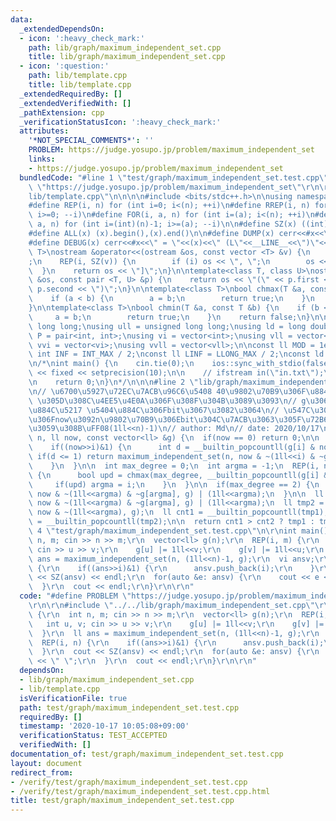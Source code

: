 ```yaml
---
data:
  _extendedDependsOn:
  - icon: ':heavy_check_mark:'
    path: lib/graph/maximum_independent_set.cpp
    title: lib/graph/maximum_independent_set.cpp
  - icon: ':question:'
    path: lib/template.cpp
    title: lib/template.cpp
  _extendedRequiredBy: []
  _extendedVerifiedWith: []
  _pathExtension: cpp
  _verificationStatusIcon: ':heavy_check_mark:'
  attributes:
    '*NOT_SPECIAL_COMMENTS*': ''
    PROBLEM: https://judge.yosupo.jp/problem/maximum_independent_set
    links:
    - https://judge.yosupo.jp/problem/maximum_independent_set
  bundledCode: "#line 1 \"test/graph/maximum_independent_set.test.cpp\"\n#define PROBLEM\
    \ \"https://judge.yosupo.jp/problem/maximum_independent_set\"\r\n\r\n#line 1 \"\
    lib/template.cpp\"\n\n\n\n#include <bits/stdc++.h>\n\nusing namespace std;\n\n\
    #define REP(i, n) for (int i=0; i<(n); ++i)\n#define RREP(i, n) for (int i=(int)(n)-1;\
    \ i>=0; --i)\n#define FOR(i, a, n) for (int i=(a); i<(n); ++i)\n#define RFOR(i,\
    \ a, n) for (int i=(int)(n)-1; i>=(a); --i)\n\n#define SZ(x) ((int)(x).size())\n\
    #define ALL(x) (x).begin(),(x).end()\n\n#define DUMP(x) cerr<<#x<<\" = \"<<(x)<<endl\n\
    #define DEBUG(x) cerr<<#x<<\" = \"<<(x)<<\" (L\"<<__LINE__<<\")\"<<endl;\n\ntemplate<class\
    \ T>\nostream &operator<<(ostream &os, const vector <T> &v) {\n    os << \"[\"\
    ;\n    REP(i, SZ(v)) {\n        if (i) os << \", \";\n        os << v[i];\n  \
    \  }\n    return os << \"]\";\n}\n\ntemplate<class T, class U>\nostream &operator<<(ostream\
    \ &os, const pair <T, U> &p) {\n    return os << \"(\" << p.first << \" \" <<\
    \ p.second << \")\";\n}\n\ntemplate<class T>\nbool chmax(T &a, const T &b) {\n\
    \    if (a < b) {\n        a = b;\n        return true;\n    }\n    return false;\n\
    }\n\ntemplate<class T>\nbool chmin(T &a, const T &b) {\n    if (b < a) {\n   \
    \     a = b;\n        return true;\n    }\n    return false;\n}\n\nusing ll =\
    \ long long;\nusing ull = unsigned long long;\nusing ld = long double;\nusing\
    \ P = pair<int, int>;\nusing vi = vector<int>;\nusing vll = vector<ll>;\nusing\
    \ vvi = vector<vi>;\nusing vvll = vector<vll>;\n\nconst ll MOD = 1e9 + 7;\nconst\
    \ int INF = INT_MAX / 2;\nconst ll LINF = LLONG_MAX / 2;\nconst ld eps = 1e-9;\n\
    \n/*\nint main() {\n    cin.tie(0);\n    ios::sync_with_stdio(false);\n    cout\
    \ << fixed << setprecision(10);\n\n    // ifstream in(\"in.txt\");\n    // cin.rdbuf(in.rdbuf());\n\
    \n    return 0;\n}\n*/\n\n\n#line 2 \"lib/graph/maximum_independent_set.cpp\"\n\
    \n// \u6700\u5927\u72EC\u7ACB\u96C6\u5408 40\u9802\u70B9\u306F\u884C\u3051\u308B\
    \ \u305D\u308C\u4EE5\u4E0A\u306F\u308F\u304B\u3089\u3093\n// g\u306F\u96A3\u63A5\
    \u884C\u5217 \u5404\u884C\u306Fbit\u3067\u3082\u3064\n// \u547C\u3076\u3068\u304D\
    \u306Fnow\u3092n\u9802\u70B9\u306Ebit\u304C\u7ACB\u3063\u305F\u72B6\u614B\u306B\
    \u3059\u308B\uFF08(1ll<<n)-1)\n// author: Md\n// date: 2020/10/17\nll maximum_independent_set(int\
    \ n, ll now, const vector<ll> &g) {\n  if(now == 0) return 0;\n\n  REP(i, n) {\n\
    \    if((now>>i)&1) {\n      int d = __builtin_popcountll(g[i] & now);\n     \
    \ if(d <= 1) return maximum_independent_set(n, now & ~(1ll<<i) & ~g[i], g) | (1ll<<i);\n\
    \    }\n  }\n\n  int max_degree = 0;\n  int argma = -1;\n  REP(i, n) {\n    if((now>>i)&1)\
    \ {\n      bool upd = chmax(max_degree, __builtin_popcountll(g[i] & now));\n \
    \     if(upd) argma = i;\n    }\n  }\n\n  if(max_degree == 2) {\n    return maximum_independent_set(n,\
    \ now & ~(1ll<<argma) & ~g[argma], g) | (1ll<<argma);\n  }\n\n  ll tmp1 = maximum_independent_set(n,\
    \ now & ~(1ll<<argma) & ~g[argma], g) | (1ll<<argma);\n  ll tmp2 = maximum_independent_set(n,\
    \ now & ~(1ll<<argma), g);\n  ll cnt1 = __builtin_popcountll(tmp1);\n  ll cnt2\
    \ = __builtin_popcountll(tmp2);\n\n  return cnt1 > cnt2 ? tmp1 : tmp2;\n}\n#line\
    \ 4 \"test/graph/maximum_independent_set.test.cpp\"\n\r\nint main() {\r\n  int\
    \ n, m; cin >> n >> m;\r\n  vector<ll> g(n);\r\n  REP(i, m) {\r\n    int u, v;\
    \ cin >> u >> v;\r\n    g[u] |= 1ll<<v;\r\n    g[v] |= 1ll<<u;\r\n  }\r\n  ll\
    \ ans = maximum_independent_set(n, (1ll<<n)-1, g);\r\n  vi ansv;\r\n  REP(i, n)\
    \ {\r\n    if((ans>>i)&1) {\r\n      ansv.push_back(i);\r\n    }\r\n  }\r\n  cout\
    \ << SZ(ansv) << endl;\r\n  for(auto &e: ansv) {\r\n    cout << e << \" \";\r\n\
    \  }\r\n  cout << endl;\r\n}\r\n\r\n"
  code: "#define PROBLEM \"https://judge.yosupo.jp/problem/maximum_independent_set\"\
    \r\n\r\n#include \"../../lib/graph/maximum_independent_set.cpp\"\r\n\r\nint main()\
    \ {\r\n  int n, m; cin >> n >> m;\r\n  vector<ll> g(n);\r\n  REP(i, m) {\r\n \
    \   int u, v; cin >> u >> v;\r\n    g[u] |= 1ll<<v;\r\n    g[v] |= 1ll<<u;\r\n\
    \  }\r\n  ll ans = maximum_independent_set(n, (1ll<<n)-1, g);\r\n  vi ansv;\r\n\
    \  REP(i, n) {\r\n    if((ans>>i)&1) {\r\n      ansv.push_back(i);\r\n    }\r\n\
    \  }\r\n  cout << SZ(ansv) << endl;\r\n  for(auto &e: ansv) {\r\n    cout << e\
    \ << \" \";\r\n  }\r\n  cout << endl;\r\n}\r\n\r\n"
  dependsOn:
  - lib/graph/maximum_independent_set.cpp
  - lib/template.cpp
  isVerificationFile: true
  path: test/graph/maximum_independent_set.test.cpp
  requiredBy: []
  timestamp: '2020-10-17 10:05:08+09:00'
  verificationStatus: TEST_ACCEPTED
  verifiedWith: []
documentation_of: test/graph/maximum_independent_set.test.cpp
layout: document
redirect_from:
- /verify/test/graph/maximum_independent_set.test.cpp
- /verify/test/graph/maximum_independent_set.test.cpp.html
title: test/graph/maximum_independent_set.test.cpp
---
```

